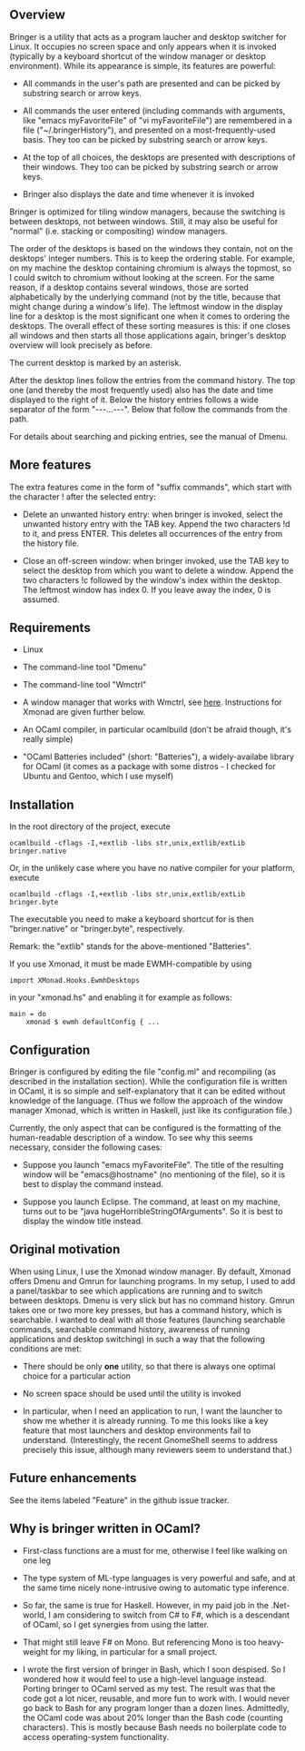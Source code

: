 Overview
--------

Bringer is a utility that acts as a program laucher and desktop
switcher for Linux. It occupies no screen space and only appears when
it is invoked (typically by a keyboard shortcut of the window manager
or desktop environment). While its appearance is simple, its features
are powerful:

* All commands in the user's path are presented and can be picked by
substring search or arrow keys.

* All commands the user entered (including commands with arguments,
like "emacs myFavoriteFile" of "vi myFavoriteFile") are remembered in
a file ("~/.bringerHistory"), and presented on a most-frequently-used
basis. They too can be picked by substring search or arrow keys.

* At the top of all choices, the desktops are presented with
descriptions of their windows. They too can be picked by substring
search or arrow keys.

* Bringer also displays the date and time whenever it is invoked

Bringer is optimized for tiling window managers, because the switching
is between desktops, not between windows. Still, it may also be useful
for "normal" (i.e. stacking or compositing) window managers.

The order of the desktops is based on the windows they contain, not on
the desktops' integer numbers. This is to keep the ordering
stable. For example, on my machine the desktop containing chromium is
always the topmost, so I could switch to chromium without looking at
the screen. For the same reason, if a desktop contains several
windows, those are sorted alphabetically by the underlying command
(not by the title, because that might change during a window's
life). The leftmost window in the display line for a desktop is the
most significant one when it comes to ordering the desktops. The
overall effect of these sorting measures is this: if one closes all
windows and then starts all those applications again, bringer's
desktop overview will look precisely as before.

The current desktop is marked by an asterisk.

After the desktop lines follow the entries from the command history.
The top one (and thereby the most frequently used) also has the date
and time displayed to the right of it. Below the history entries
follows a wide separator of the form "---...---". Below that follow
the commands from the path.

For details about searching and picking entries, see the manual of
Dmenu.


More features
-------------

The extra features come in the form of "suffix commands", which start
with the character ! after the selected entry:
 
* Delete an unwanted history entry: when bringer is invoked, select
the unwanted history entry with the TAB key. Append the two characters
!d to it, and press ENTER. This deletes all occurrences of the entry
from the history file.

* Close an off-screen window: when bringer invoked, use the TAB key
to select the desktop from which you want to delete a window. Append
the two characters !c followed by the window's index within the
desktop. The leftmost window has index 0. If you leave away the index,
0 is assumed.


Requirements
------------

* Linux

* The command-line tool "Dmenu"

* The command-line tool "Wmctrl"

* A window manager that works with Wmctrl, see
  [here](http://tomas.styblo.name/wmctrl/). Instructions for Xmonad are 
  given further below.

* An OCaml compiler, in particular ocamlbuild (don't be afraid though,
  it's really simple)

* "OCaml Batteries included" (short: "Batteries"), a widely-availabe
  library for OCaml (it comes as a package with some distros - I
  checked for Ubuntu and Gentoo, which I use myself)


Installation
------------

In the root directory of the project, execute

    ocamlbuild -cflags -I,+extlib -libs str,unix,extlib/extLib bringer.native

Or, in the unlikely case where you have no native compiler for your
platform, execute

    ocamlbuild -cflags -I,+extlib -libs str,unix,extlib/extLib bringer.byte

The executable you need to make a keyboard shortcut for is then
"bringer.native" or "bringer.byte", respectively.

Remark: the "extlib" stands for the above-mentioned "Batteries".

If you use Xmonad, it must be made EWMH-compatible by using

    import XMonad.Hooks.EwmhDesktops

in your "xmonad.hs" and enabling it for example as follows:

    main = do
        xmonad $ ewmh defaultConfig { ...

Configuration
-------------

Bringer is configured by editing the file "config.ml" and recompiling
(as described in the installation section). While the configuration
file is written in OCaml, it is so simple and self-explanatory that it
can be edited without knowledge of the language.  (Thus we follow the
approach of the window manager Xmonad, which is written in Haskell,
just like its configuration file.)

Currently, the only aspect that can be configured is the formatting of
the human-readable description of a window. To see why this seems
necessary, consider the following cases:

* Suppose you launch "emacs myFavoriteFile". The title of the
resulting window will be "emacs@hostname" (no mentioning of the file),
so it is best to display the command instead.

* Suppose you launch Eclipse. The command, at least on my machine,
turns out to be "java hugeHorribleStringOfArguments". So it is best to
display the window title instead.
 

Original motivation
------------------- 

When using Linux, I use the Xmonad window manager. By default, Xmonad
offers Dmenu and Gmrun for launching programs. In my setup, I used to
add a panel/taskbar to see which applications are running and to
switch between desktops. Dmenu is very slick but has no command
history. Gmrun takes one or two more key presses, but has a command
history, which is searchable. I wanted to deal with all those features
(launching searchable commands, searchable command history, awareness
of running applications and desktop switching) in such a way that the
following conditions are met:

* There should be only **one** utility, so that there is always one
optimal choice for a particular action

* No screen space should be used until the utility is invoked

* In particular, when I need an application to run, I want the
launcher to show me whether it is already running. To me this looks
like a key feature that most launchers and desktop environments fail
to understand. (Interestingly, the recent GnomeShell seems to address
precisely this issue, although many reviewers seem to understand
that.)


Future enhancements
-------------------

See the items labeled "Feature" in the github issue tracker.


Why is bringer written in OCaml? 
--------------------------------

* First-class functions are a must for me, otherwise I feel like
  walking on one leg

* The type system of ML-type languages is very powerful and safe, and
at the same time nicely none-intrusive owing to automatic type
inference.

* So far, the same is true for Haskell. However, in my paid job in the
.Net-world, I am considering to switch from C# to F#, which is a
descendant of OCaml, so I get synergies from using the latter.

* That might still leave F# on Mono. But referencing Mono is too
heavy-weight for my liking, in particular for a small project.

* I wrote the first version of bringer in Bash, which I soon despised.
So I wondered how it would feel to use a high-level language
instead. Porting bringer to OCaml served as my test. The result was
that the code got a lot nicer, reusable, and more fun to work with. I
would never go back to Bash for any program longer than a dozen
lines. Admittedly, the OCaml code was about 20% longer than the Bash
code (counting characters). This is mostly because Bash needs no
boilerplate code to access operating-system functionality.
